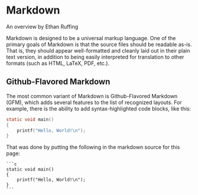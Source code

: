 Markdown
========

An overview by Ethan Ruffing

Markdown is designed to be a universal markup language. One of the primary goals
of Markdown is that the source files should be readable as-is. That is, they
should appear well-formatted and cleanly laid out in their plain text version,
in addition to being easily interpreted for translation to other formats (such
as HTML, LaTeX, PDF, etc.).

Github-Flavored Markdown
------------------------
The most common variant of Markdown is Github-Flavored Markdown (GFM), which
adds several features to the list of recognized layouts. For example, there
is the ability to add syntax-highlighted code blocks, like this:
```c
static void main()
{
	printf("Hello, World!\n");
}
```

That was done by putting the following in the markdown source for this page:
``````````````````````````````
```c
static void main()
{
	printf("Hello, World!\n");
}
```
``````````````````````````````
